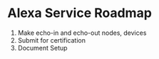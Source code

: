 # Alexa Service Roadmap

1. Make echo-in and echo-out nodes, devices
1. Submit for certification
1. Document Setup

